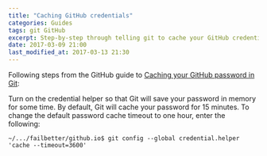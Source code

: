 ```yaml
---
title: "Caching GitHub credentials"
categories: Guides
tags: git GitHub
excerpt: Step-by-step through telling git to cache your GitHub credentials
date: 2017-03-09 21:00
last_modified_at: 2017-03-13 21:30
---
```


Following steps from the GitHub guide to [Caching your GitHub password in Git](https://help.github.com/articles/caching-your-github-password-in-git/):

Turn on the credential helper so that Git will save your password in memory for some time. By default, Git will cache your password for 15 minutes. To change the default password cache timeout to one hour, enter the following:
```shell
~/.../failbetter/github.io$ git config --global credential.helper 'cache --timeout=3600'
```
